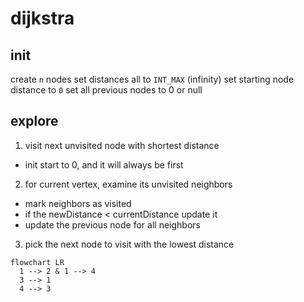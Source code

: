 # dijkstra

## init

create `n` nodes
set distances all to `INT_MAX` (infinity)
set starting node distance to `0`
set all previous nodes to 0 or null

## explore

1. visit next unvisited node with shortest distance

- init start to 0, and it will always be first

2. for current vertex, examine its unvisited neighbors

- mark neighbors as visited
- if the newDistance < currentDistance update it
- update the previous node for all neighbors

3. pick the next node to visit with the lowest distance

```mermaid
flowchart LR
  1 --> 2 & 1 --> 4
  3 --> 1
  4 --> 3
```
